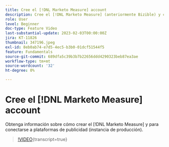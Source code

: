 ```yaml
---
title: Cree el [!DNL Marketo Measure] account
description: Cree el [!DNL Marketo Measure] (anteriormente Bizible) y conectar plataformas de publicidad (instancia de producción).
role: User
level: Beginner
doc-type: Feature Video
last-substantial-update: 2023-02-03T00:00:00Z
jira: KT-11826
thumbnail: 347196.jpeg
exl-id: 8eb0ab74-e7d5-4ec5-b3b0-01dcf51544f5
feature: Fundamentals
source-git-commit: 689dfa5c39b3b7b22656ddd4290323beb87ea3ae
workflow-type: tm+mt
source-wordcount: '32'
ht-degree: 0%

---
```


# Cree el [!DNL Marketo Measure] account

Obtenga información sobre cómo crear el [!DNL Marketo Measure] y para conectarse a plataformas de publicidad (instancia de producción).

>[!VIDEO](https://video.tv.adobe.com/v/347196/?learn=on){transcript=true}
